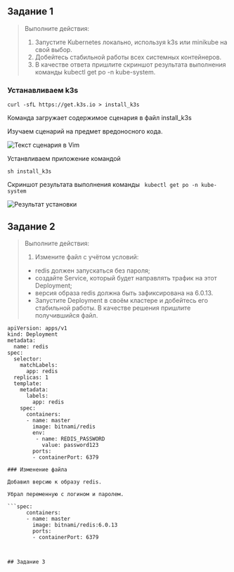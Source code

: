 ## Задание 1

> Выполните действия:
>
> 1. Запустите Kubernetes локально, используя k3s или minikube на свой выбор.
> 2. Добейтесь стабильной работы всех системных контейнеров.
> 3. В качестве ответа пришлите скриншот результата выполнения команды kubectl get po -n kube-system.


### Устанавливаем k3s 

```curl -sfL https://get.k3s.io > install_k3s```

Команда загружает содержимое сценария в файл install_k3s

Изучаем сценарий на предмет вредоносного кода.

![Текст сценария в Vim](/images/6-5-1-1.png)

Устанвливаем приложение командой

```sh install_k3s```

Скриншот результата выполнения команды ``` kubectl get po -n kube-system```

![Результат установки](/images/6-5-1.png)

## Задание 2

> Выполните действия:
>
>1. Измените файл с учётом условий:
>- redis должен запускаться без пароля;
>- создайте Service, который будет направлять трафик на этот Deployment;
>- версия образа redis должна быть зафиксирована на 6.0.13.
>- Запустите Deployment в своём кластере и добейтесь его стабильной работы.
>В качестве решения пришлите получившийся файл.

```---
apiVersion: apps/v1
kind: Deployment
metadata:
  name: redis
spec:
  selector:
    matchLabels:
      app: redis
  replicas: 1
  template:
    metadata:
      labels:
        app: redis
    spec:
      containers:
      - name: master
        image: bitnami/redis
        env:
         - name: REDIS_PASSWORD
           value: password123
        ports:
        - containerPort: 6379

### Изменение файла

Добавил версию к образу redis.

Убрал переменную с логином и паролем.

```spec:
      containers:
      - name: master
        image: bitnami/redis:6.0.13
        ports:
        - containerPort: 6379



## Задание 3





